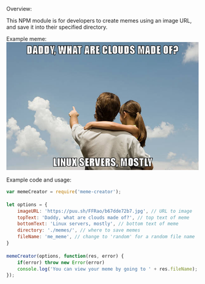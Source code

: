 Overview:

This NPM module is for developers to create memes using an image URL, and save it into their specified directory.

Example meme:
![Meme](/memes/my_meme.jpeg)

Example code and usage:

```javascript
var memeCreator = require('meme-creator');

let options = {
    imageURL: 'https://puu.sh/FFRao/b67dde72b7.jpg', // URL to image
    topText: 'Daddy, what are clouds made of?', // top text of meme
    bottomText: 'Linux servers, mostly', // bottom text of meme
    directory: './memes/', // where to save memes
    fileName: 'me_meme', // change to 'random' for a random file name
}

memeCreator(options, function(res, error) {
    if(error) throw new Error(error)
    console.log('You can view your meme by going to ' + res.fileName);
});
```